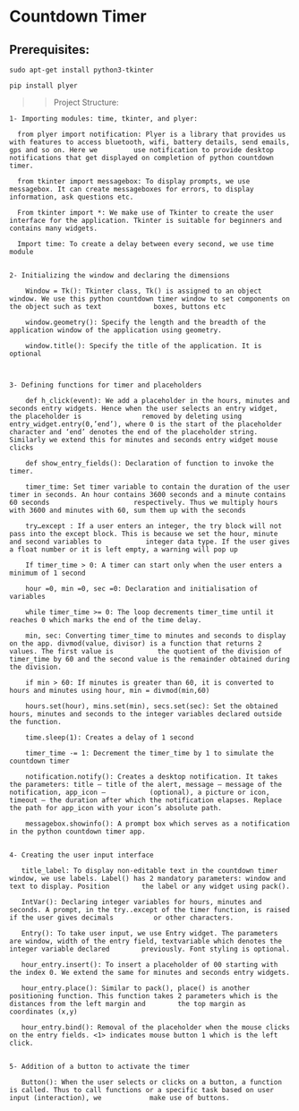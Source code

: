 # Countdown Timer

## Prerequisites:

    sudo apt-get install python3-tkinter
    
    pip install plyer
    
    
 >> Project Structure:
 
    1- Importing modules: time, tkinter, and plyer:
      
      from plyer import notification: Plyer is a library that provides us with features to access bluetooth, wifi, battery details, send emails, gps and so on. Here we         use notification to provide desktop notifications that get displayed on completion of python countdown timer.
      
      from tkinter import messagebox: To display prompts, we use messagebox. It can create messageboxes for errors, to display information, ask questions etc.
      
      From tkinter import *: We make use of Tkinter to create the user interface for the application. Tkinter is suitable for beginners and contains many widgets.
      
      Import time: To create a delay between every second, we use time module
      
    
    2- Initializing the window and declaring the dimensions
    
        Window = Tk(): Tkinter class, Tk() is assigned to an object window. We use this python countdown timer window to set components on the object such as text             boxes, buttons etc
        
        window.geometry(): Specify the length and the breadth of the application window of the application using geometry.
        
        window.title(): Specify the title of the application. It is optional
        
                
    
    3- Defining functions for timer and placeholders
    
        def h_click(event): We add a placeholder in the hours, minutes and seconds entry widgets. Hence when the user selects an entry widget, the placeholder is               removed by deleting using entry_widget.entry(0,’end’), where 0 is the start of the placeholder character and ‘end’ denotes the end of the placeholder string.           Similarly we extend this for minutes and seconds entry widget mouse clicks
        
        def show_entry_fields(): Declaration of function to invoke the timer.
        
        timer_time: Set timer variable to contain the duration of the user timer in seconds. An hour contains 3600 seconds and a minute contains 60 seconds                     respectively. Thus we multiply hours with 3600 and minutes with 60, sum them up with the seconds
        
        try…except : If a user enters an integer, the try block will not pass into the except block. This is because we set the hour, minute and second variables to           integer data type. If the user gives a float number or it is left empty, a warning will pop up
        
        If timer_time > 0: A timer can start only when the user enters a minimum of 1 second
        
        hour =0, min =0, sec =0: Declaration and initialisation of variables
        
        while timer_time >= 0: The loop decrements timer_time until it reaches 0 which marks the end of the time delay.
        
        min, sec: Converting timer_time to minutes and seconds to display on the app. divmod(value, divisor) is a function that returns 2 values. The first value is           the quotient of the division of timer_time by 60 and the second value is the remainder obtained during the division.
        
        if min > 60: If minutes is greater than 60, it is converted to hours and minutes using hour, min = divmod(min,60)
        
        hours.set(hour), mins.set(min), secs.set(sec): Set the obtained hours, minutes and seconds to the integer variables declared outside the function.
        
        time.sleep(1): Creates a delay of 1 second
        
        timer_time -= 1: Decrement the timer_time by 1 to simulate the countdown timer
        
        notification.notify(): Creates a desktop notification. It takes the parameters: title – title of the alert, message – message of the notification, app_icon –           (optional), a picture or icon, timeout – the duration after which the notification elapses. Replace the path for app_icon with your icon’s absolute path.
        
        messagebox.showinfo(): A prompt box which serves as a notification in the python countdown timer app.
        
            
    4- Creating the user input interface
    
       title_label: To display non-editable text in the countdown timer window, we use labels. Label() has 2 mandatory parameters: window and text to display. Position        the label or any widget using pack().
       
       IntVar(): Declaring integer variables for hours, minutes and seconds. A prompt, in the try..except of the timer function, is raised if the user gives decimals          or other characters.
       
       Entry(): To take user input, we use Entry widget. The parameters are window, width of the entry field, textvariable which denotes the integer variable declared        previously. Font styling is optional.
       
       hour_entry.insert(): To insert a placeholder of 00 starting with the index 0. We extend the same for minutes and seconds entry widgets.
       
       hour_entry.place(): Similar to pack(), place() is another positioning function. This function takes 2 parameters which is the distances from the left margin and        the top margin as coordinates (x,y)
       
       hour_entry.bind(): Removal of the placeholder when the mouse clicks on the entry fields. <1> indicates mouse button 1 which is the left click.
       
           
    5- Addition of a button to activate the timer
    
       Button(): When the user selects or clicks on a button, a function is called. Thus to call functions or a specific task based on user input (interaction), we            make use of buttons.
